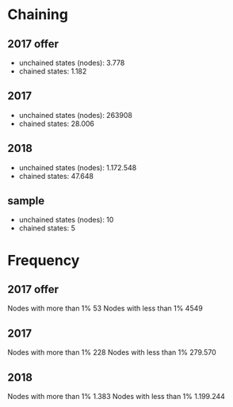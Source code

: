 # Chaining

## 2017 offer

- unchained states (nodes): 3.778
- chained states: 1.182

## 2017

- unchained states (nodes): 263908
- chained states: 28.006

## 2018

- unchained states (nodes): 1.172.548
- chained states: 47.648

## sample

- unchained states (nodes): 10
- chained states: 5

# Frequency

## 2017 offer

Nodes with more than 1% 53
Nodes with less than 1% 4549

## 2017

Nodes with more than 1% 228
Nodes with less than 1% 279.570

## 2018

Nodes with more than 1% 1.383
Nodes with less than 1% 1.199.244
